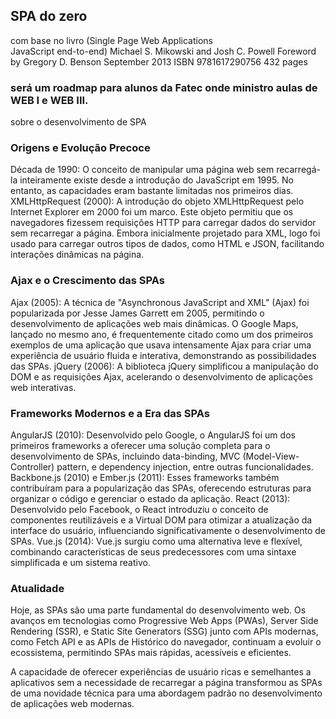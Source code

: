 ## SPA do zero
com base no livro (Single Page Web Applications  
JavaScript end-to-end)
Michael S. Mikowski and Josh C. Powell
Foreword by Gregory D. Benson
September 2013  ISBN 9781617290756  432 pages

### será um roadmap para alunos da Fatec onde ministro aulas de WEB I e WEB III.
sobre o desenvolvimento de SPA

### Origens e Evolução Precoce
Década de 1990: O conceito de manipular uma página web sem recarregá-la inteiramente existe desde a introdução do JavaScript em 1995. No entanto, as capacidades eram bastante limitadas nos primeiros dias.
XMLHttpRequest (2000): A introdução do objeto XMLHttpRequest pelo Internet Explorer em 2000 foi um marco. Este objeto permitiu que os navegadores fizessem requisições HTTP para carregar dados do servidor sem recarregar a página. Embora inicialmente projetado para XML, logo foi usado para carregar outros tipos de dados, como HTML e JSON, facilitando interações dinâmicas na página.
### Ajax e o Crescimento das SPAs
Ajax (2005): A técnica de "Asynchronous JavaScript and XML" (Ajax) foi popularizada por Jesse James Garrett em 2005, permitindo o desenvolvimento de aplicações web mais dinâmicas. O Google Maps, lançado no mesmo ano, é frequentemente citado como um dos primeiros exemplos de uma aplicação que usava intensamente Ajax para criar uma experiência de usuário fluida e interativa, demonstrando as possibilidades das SPAs.
jQuery (2006): A biblioteca jQuery simplificou a manipulação do DOM e as requisições Ajax, acelerando o desenvolvimento de aplicações web interativas.
### Frameworks Modernos e a Era das SPAs
AngularJS (2010): Desenvolvido pelo Google, o AngularJS foi um dos primeiros frameworks a oferecer uma solução completa para o desenvolvimento de SPAs, incluindo data-binding, MVC (Model-View-Controller) pattern, e dependency injection, entre outras funcionalidades.
Backbone.js (2010) e Ember.js (2011): Esses frameworks também contribuíram para a popularização das SPAs, oferecendo estruturas para organizar o código e gerenciar o estado da aplicação.
React (2013): Desenvolvido pelo Facebook, o React introduziu o conceito de componentes reutilizáveis e a Virtual DOM para otimizar a atualização da interface do usuário, influenciando significativamente o desenvolvimento de SPAs.
Vue.js (2014): Vue.js surgiu como uma alternativa leve e flexível, combinando características de seus predecessores com uma sintaxe simplificada e um sistema reativo.
### Atualidade
Hoje, as SPAs são uma parte fundamental do desenvolvimento web. Os avanços em tecnologias como Progressive Web Apps (PWAs), Server Side Rendering (SSR), e Static Site Generators (SSG) junto com APIs modernas, como Fetch API e as APIs de Histórico do navegador, continuam a evoluir o ecossistema, permitindo SPAs mais rápidas, acessíveis e eficientes.

A capacidade de oferecer experiências de usuário ricas e semelhantes a aplicativos sem a necessidade de recarregar a página transformou as SPAs de uma novidade técnica para uma abordagem padrão no desenvolvimento de aplicações web modernas.